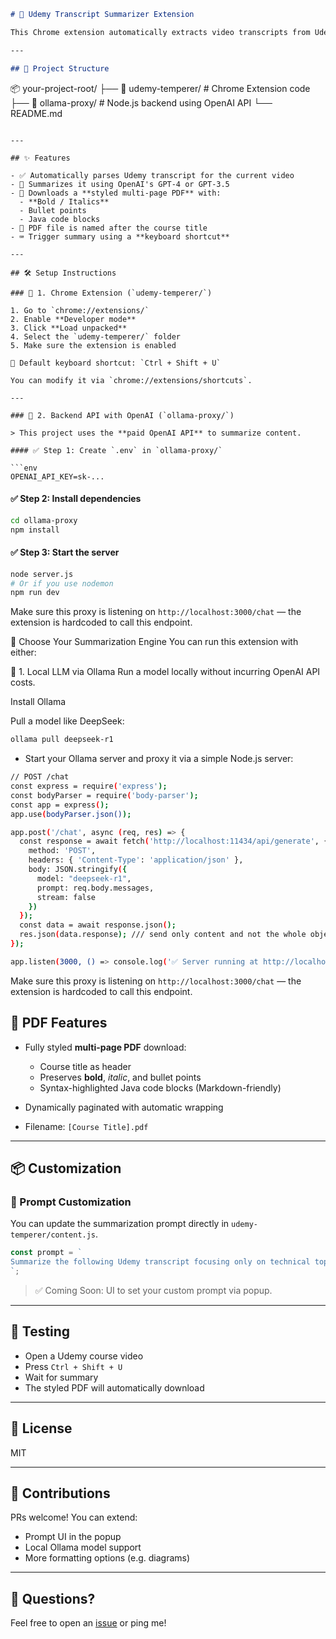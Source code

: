 ```markdown
# 🧠 Udemy Transcript Summarizer Extension

This Chrome extension automatically extracts video transcripts from Udemy course pages, summarizes them using a backend powered by OpenAI's GPT API, and downloads a well-formatted multi-page PDF.

---

## 📁 Project Structure

```

📦 your-project-root/
├── 📁 udemy-temperer/      # Chrome Extension code
├── 📁 ollama-proxy/        # Node.js backend using OpenAI API
└── README.md

````

---

## ✨ Features

- ✅ Automatically parses Udemy transcript for the current video
- 💬 Summarizes it using OpenAI's GPT-4 or GPT-3.5
- 📄 Downloads a **styled multi-page PDF** with:
  - **Bold / Italics**
  - Bullet points
  - Java code blocks
- 📛 PDF file is named after the course title
- ⌨️ Trigger summary using a **keyboard shortcut**

---

## 🛠 Setup Instructions

### 🔧 1. Chrome Extension (`udemy-temperer/`)

1. Go to `chrome://extensions/`
2. Enable **Developer mode**
3. Click **Load unpacked**
4. Select the `udemy-temperer/` folder
5. Make sure the extension is enabled

📌 Default keyboard shortcut: `Ctrl + Shift + U`

You can modify it via `chrome://extensions/shortcuts`.

---

### 🧠 2. Backend API with OpenAI (`ollama-proxy/`)

> This project uses the **paid OpenAI API** to summarize content.

#### ✅ Step 1: Create `.env` in `ollama-proxy/`

```env
OPENAI_API_KEY=sk-...
````

#### ✅ Step 2: Install dependencies

```bash
cd ollama-proxy
npm install
```

#### ✅ Step 3: Start the server

```bash
node server.js
# Or if you use nodemon
npm run dev
```

Make sure this proxy is listening on `http://localhost:3000/chat` — the extension is hardcoded to call this endpoint.

🧠 Choose Your Summarization Engine
You can run this extension with either:

🔌 1. Local LLM via Ollama
Run a model locally without incurring OpenAI API costs.

Install Ollama

Pull a model like DeepSeek:
```bash
ollama pull deepseek-r1
```
* Start your Ollama server and proxy it via a simple Node.js server:
```bash
// POST /chat
const express = require('express');
const bodyParser = require('body-parser');
const app = express();
app.use(bodyParser.json());

app.post('/chat', async (req, res) => {
  const response = await fetch('http://localhost:11434/api/generate', {
    method: 'POST',
    headers: { 'Content-Type': 'application/json' },
    body: JSON.stringify({
      model: "deepseek-r1",
      prompt: req.body.messages,
      stream: false
    })
  });
  const data = await response.json();
  res.json(data.response); /// send only content and not the whole object
});

app.listen(3000, () => console.log('✅ Server running at http://localhost:3000'));

```
Make sure this proxy is listening on `http://localhost:3000/chat` — the extension is hardcoded to call this endpoint.

## 📄 PDF Features

* Fully styled **multi-page PDF** download:

  * Course title as header
  * Preserves **bold**, *italic*, and bullet points
  * Syntax-highlighted Java code blocks (Markdown-friendly)
* Dynamically paginated with automatic wrapping
* Filename: `[Course Title].pdf`

---

## 📦 Customization

### 🧠 Prompt Customization

You can update the summarization prompt directly in `udemy-temperer/content.js`.

```js
const prompt = `
Summarize the following Udemy transcript focusing only on technical topics...
`;
```

> ✅ Coming Soon: UI to set your custom prompt via popup.

---

## 🧪 Testing

* Open a Udemy course video
* Press `Ctrl + Shift + U`
* Wait for summary
* The styled PDF will automatically download

---

## 📜 License

MIT

---

## 🤝 Contributions

PRs welcome! You can extend:

* Prompt UI in the popup
* Local Ollama model support
* More formatting options (e.g. diagrams)

---

## 💬 Questions?

Feel free to open an [issue](https://github.com/jhil27/Udemy_video_summeriser/issues) or ping me!
```
